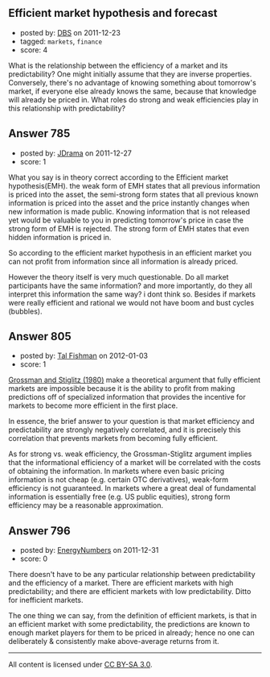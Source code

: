 ## Efficient market hypothesis and forecast

- posted by: [DBS](https://stackexchange.com/users/-1/522-dbs) on 2011-12-23
- tagged: `markets`, `finance`
- score: 4

What is the relationship between the efficiency of a market and its predictability?
One might initially assume that they are inverse properties. Conversely, there's no advantage of knowing something about tomorrow's market, if everyone else already knows the same, because that knowledge will already be priced in. What roles do strong and weak efficiencies play in this relationship with predictability?


## Answer 785

- posted by: [JDrama](https://stackexchange.com/users/-1/529-jdrama) on 2011-12-27
- score: 1

What you say is in theory correct according to the Efficient market hypothesis(EMH).
the weak form of EMH states that all previous information is priced into the asset, the semi-strong form states that all previous known information is priced into the asset and the price instantly changes when new information is made public. Knowing information that is not released yet would be valuable to you in predicting tomorrow's price in case the strong form of EMH is rejected. The strong form of EMH states that even hidden information is priced in.

So according to the efficient market hypothesis in an efficient market you can not profit from  information since all information is already priced.   

However the theory itself is very much questionable. Do all market participants have the same information? and more importantly, do they all interpret this information the same way? i dont think so. Besides if markets were really efficient and rational we would not have boom and bust cycles (bubbles). 


## Answer 805

- posted by: [Tal Fishman](https://stackexchange.com/users/-1/89-tal-fishman) on 2012-01-03
- score: 1

<p><a href="http://www.jstor.org/pss/1805228" rel="nofollow">Grossman and Stiglitz (1980)</a> make a theoretical argument that fully efficient markets are impossible because it is the ability to profit from making predictions off of specialized information that provides the incentive for markets to become more efficient in the first place.</p>

<p>In essence, the brief answer to your question is that market efficiency and predictability are strongly negatively correlated, and it is precisely this correlation that prevents markets from becoming fully efficient.</p>

<p>As for strong vs. weak efficiency, the Grossman-Stiglitz argument implies that the informational efficiency of a market will be correlated with the costs of obtaining the information.  In markets where even basic pricing information is not cheap (e.g. certain OTC derivatives), weak-form efficiency is not guaranteed.  In markets where a great deal of fundamental information is essentially free (e.g. US public equities), strong form efficiency may be a reasonable approximation.</p>



## Answer 796

- posted by: [EnergyNumbers](https://stackexchange.com/users/-1/104-energynumbers) on 2011-12-31
- score: 0

There doesn't have to be any particular relationship between predictability and the efficiency of a market. There are efficient markets with high predictability; and there are efficient markets with low predictability. Ditto for inefficient markets.

The one thing we can say, from the definition of efficient markets, is that in an efficient market with some predictability, the predictions are known to enough market players for them to be priced in already; hence no one can deliberately & consistently make above-average returns from it.



---

All content is licensed under [CC BY-SA 3.0](https://creativecommons.org/licenses/by-sa/3.0/).

